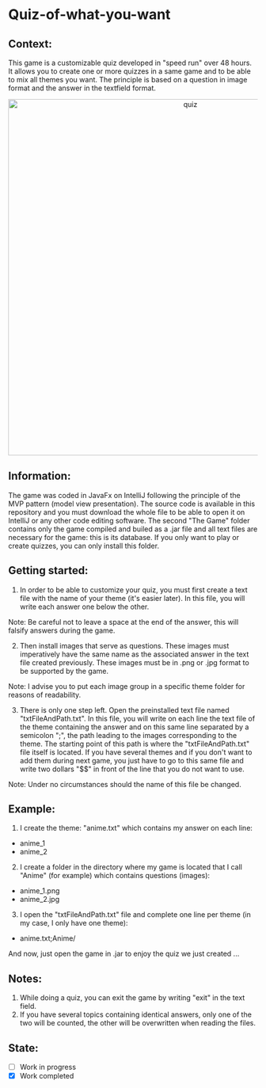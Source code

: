 # Quiz-of-what-you-want
## Context:
This game is a customizable quiz developed in "speed run" over 48 hours. It allows you to create one or more quizzes in a same game and to be able to mix all themes you want. The principle is based on a question in image format and the answer in the textfield format.

<p align="center">
  <img alt="quiz" src="https://user-images.githubusercontent.com/73184884/192123887-68aba1d5-edf8-48b7-97d5-ddd589d8a823.jpg" width="720"/>
</p>

## Information:
The game was coded in JavaFx on IntelliJ following the principle of the MVP pattern (model view presentation). The source code is available in this repository and you must download the whole file to be able to open it on IntelliJ or any other code editing software.
The second "The Game" folder contains only the game compiled and builed as a .jar file and all text files are necessary for the game: this is its database. If you only want to play or create quizzes, you can only install this folder.

## Getting started:
1) In order to be able to customize your quiz, you must first create a text file with the name of your theme (it's easier later). In this file, you will write each answer one below the other.

Note: Be careful not to leave a space at the end of the answer, this will falsify answers during the game.

2) Then install images that serve as questions. These images must imperatively have the same name as the associated answer in the text file created previously. These images must be in .png or .jpg format to be supported by the game.

Note: I advise you to put each image group in a specific theme folder for reasons of readability.

3) There is only one step left. Open the preinstalled text file named "txtFileAndPath.txt". In this file, you will write on each line the text file of the theme containing the answer and on this same line separated by a semicolon ";", the path leading to the images corresponding to the theme. The starting point of this path is where the "txtFileAndPath.txt" file itself is located. If you have several themes and if you don't want to add them during next game, you just have to go to this same file and write two dollars "$$" in front of the line that you do not want to use.

Note: Under no circumstances should the name of this file be changed.

## Example:
1) I create the theme: "anime.txt" which contains my answer on each line:
- anime_1
- anime_2

2) I create a folder in the directory where my game is located that I call "Anime" (for example) which contains questions (images):
- anime_1.png
- anime_2.jpg

3) I open the "txtFileAndPath.txt" file and complete one line per theme (in my case, I only have one theme):
- anime.txt;Anime/

And now, just open the game in .jar to enjoy the quiz we just created ...

## Notes:
1) While doing a quiz, you can exit the game by writing "exit" in the text field.
2) If you have several topics containing identical answers, only one of the two will be counted, the other will be overwritten when reading the files.

## State:
- [ ] Work in progress
- [x] Work completed
